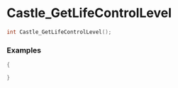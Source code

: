 # Castle_GetLifeControlLevel

```cpp - C++
int Castle_GetLifeControlLevel();
```

### Examples
```cpp - C++
{

}
```
